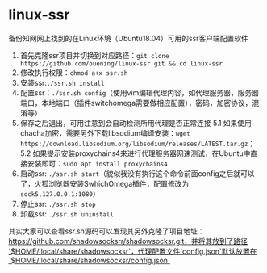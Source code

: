 # linux-ssr
备份知网网上找到的在Linux环境（Ubuntu18.04）可用的ssr客户端配置软件

1. 首先克隆ssr项目并切换到对应路径：`git clone https://github.com/ouening/linux-ssr.git && cd linux-ssr` 
2. 修改执行权限：`chmod a+x ssr.sh`
3. 安装ssr:`./ssr.sh install`
4. 配置ssr：`./ssr.sh config`（使用vim编辑代理内容，如代理服务器，服务器端口，本地端口（插件switchomega需要做相应配置），密码，加密协议，混淆等）
5. 保存之后退出，可用注意到会自动检测所用代理是否正常连接
5.1 如果使用chacha加密，需要另外下载libsodium编译安装：`wget https://download.libsodium.org/libsodium/releases/LATEST.tar.gz`；
5.2 如果提示安装proxychains4来进行代理服务器网速测试，在Ubuntu中直接安装即可：`sudo apt install proxychains4`
6. 启动ssr: `./ssr.sh start`（貌似我没有执行这个命令前面config之后就可以了，火狐浏览器安装SwhichOmega插件，配置修改为`sock5,127.0.0.1:1080`）
7. 停止ssr: `./ssr.sh stop`
8. 卸载ssr: `./ssr.sh uninstall`

其实大家可以查看ssr.sh源码可以发现其另外克隆了项目地址：https://github.com/shadowsocksrr/shadowsocksr.git，并将其放到了路径`$HOME/.local/share/shadowsocksr`，代理配置文件`config.json`默认放置在`$HOME/.local/share/shadowsocksr/config.json`
